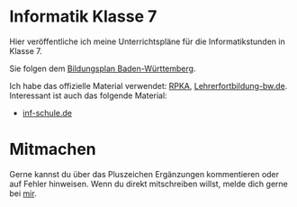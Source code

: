 # Informatik Klasse 7

Hier veröffentliche ich meine Unterrichtspläne für die Informatikstunden in Klasse 7.

Sie folgen dem [Bildungsplan Baden-Württemberg](http://www.bildungsplaene-bw.de/,Lde/Startseite/BP2016BW_ALLG/BP2016BW_ALLG_SEK1_INF7).

Ich habe das offizielle Material verwendet: [RPKA](https://moodle.rpka.ka.schule-bw.de/moodle/course/view.php?id=249), [Lehrerfortbildung-bw.de](https://lehrerfortbildung-bw.de/u_matnatech/informatik/gym/bp2016/fb1/).
Interessant ist auch das folgende Material:
* [inf-schule.de](http://www.inf-schule.de/)

# Mitmachen
Gerne kannst du über das Pluszeichen Ergänzungen kommentieren oder auf Fehler hinweisen. Wenn du direkt mitschreiben willst, melde dich gerne bei [mir](https://xcosx.github.io/pages/kontakt.html).
